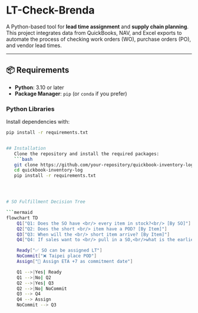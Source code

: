 # LT-Check-Brenda

A Python-based tool for **lead time assignment** and **supply chain planning**.  
This project integrates data from QuickBooks, NAV, and Excel exports to automate the process of checking work orders (WO), purchase orders (PO), and vendor lead times.

---

## 📦 Requirements

- **Python**: 3.10 or later  
- **Package Manager**: `pip` (or `conda` if you prefer)

### Python Libraries

Install dependencies with:

```bash
pip install -r requirements.txt


## Installation
   Clone the repository and install the required packages:
   ```bash
   git clone https://github.com/your-repository/quickbook-inventory-log.git
   cd quickbook-inventory-log
   pip install -r requirements.txt




# SO Fulfillment Decision Tree

```mermaid
flowchart TD
    Q1["Q1: Does the SO have <br/> every item in stock?<br/> [By SO]"]
    Q2["Q2: Does the short <br/> item have a POD? [By Item]"]
    Q3["Q3: When will the <br/> short item arrive? [By Item]"]
    Q4["Q4: If sales want to <br/> pull in a SO,<br/>what is the earliest date <br/> we can give?"]

    Ready["✅ SO can be assigned LT"]
    NoCommit["❌ Taipei place POD"]
    Assign["📅 Assign ETA +7 as commitment date"]

    Q1 -->|Yes| Ready
    Q1 -->|No| Q2
    Q2 -->|Yes| Q3
    Q2 -->|No| NoCommit
    Q3 --> Q4
    Q4 --> Assign
    NoCommit --> Q3
